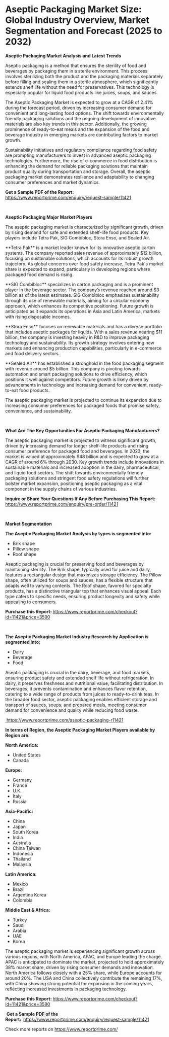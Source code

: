 <p><h1>Aseptic Packaging Market Size: Global Industry Overview, Market Segmentation and Forecast (2025 to 2032)</h1></p><p><strong>Aseptic Packaging Market Analysis and Latest Trends</strong></p>
<p><p>Aseptic packaging is a method that ensures the sterility of food and beverages by packaging them in a sterile environment. This process involves sterilizing both the product and the packaging materials separately before filling and sealing them in a sterile atmosphere, which significantly extends shelf life without the need for preservatives. This technology is especially popular for liquid food products like juices, soups, and sauces.</p><p>The Aseptic Packaging Market is expected to grow at a CAGR of 2.41% during the forecast period, driven by increasing consumer demand for convenient and long-lasting food options. The shift towards environmentally friendly packaging solutions and the ongoing development of innovative materials are also key trends in this sector. Additionally, the growing prominence of ready-to-eat meals and the expansion of the food and beverage industry in emerging markets are contributing factors to market growth.</p><p>Sustainability initiatives and regulatory compliance regarding food safety are prompting manufacturers to invest in advanced aseptic packaging technologies. Furthermore, the rise of e-commerce in food distribution is enhancing the demand for reliable packaging solutions that maintain product quality during transportation and storage. Overall, the aseptic packaging market demonstrates resilience and adaptability to changing consumer preferences and market dynamics.</p></p>
<p><strong>Get a Sample PDF of the Report:&nbsp;</strong> <a href="https://www.reportprime.com/enquiry/request-sample/11421?utm_campaign=2296&utm_medium=2&utm_source=Github&utm_content=ia&utm_term=20032025&utm_id=aseptic-packaging">https://www.reportprime.com/enquiry/request-sample/11421</a></p>
<p>&nbsp;</p>
<p><strong>Aseptic Packaging Major Market Players</strong></p>
<p><p>The aseptic packaging market is characterized by significant growth, driven by rising demand for safe and extended shelf-life food products. Key players include Tetra Pak, SIG Combibloc, Stora Enso, and Sealed Air.</p><p>**Tetra Pak** is a market leader known for its innovative aseptic carton systems. The company reported sales revenue of approximately $12 billion, focusing on sustainable solutions, which accounts for its robust growth trajectory. As global concerns over food safety increase, Tetra Pak's market share is expected to expand, particularly in developing regions where packaged food demand is rising.</p><p>**SIG Combibloc** specializes in carton packaging and is a prominent player in the beverage sector. The company’s revenue reached around $3 billion as of the latest estimates. SIG Combibloc emphasizes sustainability through its use of renewable materials, aiming for a circular economy approach, which enhances its competitive positioning. Future growth is anticipated as it expands its operations in Asia and Latin America, markets with rising disposable incomes.</p><p>**Stora Enso** focuses on renewable materials and has a diverse portfolio that includes aseptic packages for liquids. With a sales revenue nearing $11 billion, the company is investing heavily in R&D to improve packaging technology and sustainability. Its growth strategy involves entering new markets and enhancing production capabilities, particularly in e-commerce and food delivery sectors.</p><p>**Sealed Air** has established a stronghold in the food packaging segment with revenue around $5 billion. This company is pivoting towards automation and smart packaging solutions to drive efficiency, which positions it well against competitors. Future growth is likely driven by advancements in technology and increasing demand for convenient, ready-to-eat food products.</p><p>The aseptic packaging market is projected to continue its expansion due to increasing consumer preferences for packaged foods that promise safety, convenience, and sustainability.</p></p>
<p>&nbsp;</p>
<p><strong>What Are The Key Opportunities For Aseptic Packaging Manufacturers?</strong></p>
<p><p>The aseptic packaging market is projected to witness significant growth, driven by increasing demand for longer shelf-life products and rising consumer preference for packaged food and beverages. In 2023, the market is valued at approximately $48 billion and is expected to grow at a CAGR of around 6% through 2030. Key growth trends include innovations in sustainable materials and increased adoption in the dairy, pharmaceutical, and liquid food sectors. The shift towards environmentally friendly packaging solutions and stringent food safety regulations will further bolster market expansion, positioning aseptic packaging as a vital component in the supply chains of various industries.</p></p>
<p><strong>Inquire or Share Your Questions If Any Before Purchasing This Report:</strong> <a href="https://www.reportprime.com/enquiry/pre-order/11421?utm_campaign=2296&utm_medium=2&utm_source=Github&utm_content=ia&utm_term=20032025&utm_id=aseptic-packaging">https://www.reportprime.com/enquiry/pre-order/11421</a></p>
<p>&nbsp;</p>
<p><strong>Market Segmentation</strong></p>
<p><strong>The Aseptic Packaging Market Analysis by types is segmented into:</strong></p>
<p><ul><li>Brik shape</li><li>Pillow shape</li><li>Roof shape</li></ul></p>
<p><p>Aseptic packaging is crucial for preserving food and beverages by maintaining sterility. The Brik shape, typically used for juice and dairy, features a rectangular design that maximizes storage efficiency. The Pillow shape, often utilized for soups and sauces, has a flexible structure that adapts well to varying contents. The Roof shape, favored for specialty products, has a distinctive triangular top that enhances visual appeal. Each type caters to specific needs, ensuring product longevity and safety while appealing to consumers.</p></p>
<p><strong>Purchase this Report:&nbsp;</strong><a href="https://www.reportprime.com/checkout?id=11421&price=3590&utm_campaign=2296&utm_medium=2&utm_source=Github&utm_content=ia&utm_term=20032025&utm_id=aseptic-packaging">https://www.reportprime.com/checkout?id=11421&price=3590</a></p>
<p>&nbsp;</p>
<p><strong>The Aseptic Packaging Market Industry Research by Application is segmented into:</strong></p>
<p><ul><li>Dairy</li><li>Beverage</li><li>Food</li></ul></p>
<p><p>Aseptic packaging is crucial in the dairy, beverage, and food markets, ensuring product safety and extended shelf life without refrigeration. In dairy, it preserves freshness and nutritional value, facilitating distribution. In beverages, it prevents contamination and enhances flavor retention, catering to a wide range of products from juices to ready-to-drink teas. In the broader food sector, aseptic packaging enables efficient storage and transport of sauces, soups, and prepared meals, meeting consumer demand for convenience and quality while reducing food waste.</p></p>
<p><a href="https://www.reportprime.com/aseptic-packaging-r11421?utm_campaign=2296&utm_medium=2&utm_source=Github&utm_content=ia&utm_term=20032025&utm_id=aseptic-packaging">&nbsp;https://www.reportprime.com/aseptic-packaging-r11421</a></p>
<p><strong>In terms of Region, the Aseptic Packaging Market Players available by Region are:</strong></p>
<p>
    <p> <strong> North America: </strong>
        <ul>
            <li>United States</li>
            <li>Canada</li>
        </ul>
        </p> 
    <p> <strong> Europe: </strong>
        <ul>
            <li>Germany</li>
            <li>France</li>
            <li>U.K.</li>
            <li>Italy</li>
            <li>Russia</li>
        </ul>
        </p> 
    <p> <strong> Asia-Pacific: </strong>
        <ul>
            <li>China</li>
            <li>Japan</li>
            <li>South Korea</li>
            <li>India</li>
            <li>Australia</li>
            <li>China Taiwan</li>
            <li>Indonesia</li>
            <li>Thailand</li>
            <li>Malaysia</li>
        </ul>
        </p> 
    <p> <strong> Latin America: </strong>
        <ul>
            <li>Mexico</li>
            <li>Brazil</li>
            <li>Argentina Korea</li>
            <li>Colombia</li>
        </ul>
        </p> 
    <p> <strong> Middle East & Africa: </strong>
        <ul>
            <li>Turkey</li>
            <li>Saudi</li>
            <li>Arabia</li>
            <li>UAE</li>
            <li>Korea</li>
        </ul>
    </p>
    </p>
<p><p>The aseptic packaging market is experiencing significant growth across various regions, with North America, APAC, and Europe leading the charge. APAC is anticipated to dominate the market, projected to hold approximately 38% market share, driven by rising consumer demands and innovation. North America follows closely with a 25% share, while Europe accounts for around 20%. The USA and China collectively contribute the remaining 17%, with China showing strong potential for expansion in the coming years, reflecting increased investments in packaging technology.</p></p>
<p><strong>Purchase this Report: </strong><a href="https://www.reportprime.com/checkout?id=11421&price=3590&utm_campaign=2296&utm_medium=2&utm_source=Github&utm_content=ia&utm_term=20032025&utm_id=aseptic-packaging">https://www.reportprime.com/checkout?id=11421&price=3590</a></p>
<p>&nbsp;<strong>Get a Sample PDF of the Report:&nbsp;&nbsp;</strong><a href="https://www.reportprime.com/enquiry/request-sample/11421?utm_campaign=2296&utm_medium=2&utm_source=Github&utm_content=ia&utm_term=20032025&utm_id=aseptic-packaging">https://www.reportprime.com/enquiry/request-sample/11421</a></p>
<p><strong></strong></p>
<p>Check more reports on <a href="https://www.reportprime.com/?utm_campaign=2296&utm_medium=2&utm_source=Github&utm_content=ia&utm_term=20032025&utm_id=aseptic-packaging">https://www.reportprime.com/</a></p>